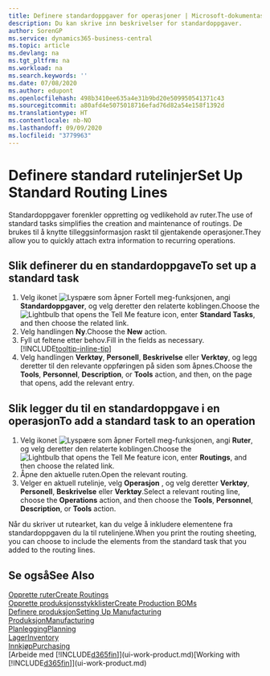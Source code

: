```yaml
---
title: Definere standardoppgaver for operasjoner | Microsoft-dokumentasjon
description: Du kan skrive inn beskrivelser for standardoppgaver.
author: SorenGP
ms.service: dynamics365-business-central
ms.topic: article
ms.devlang: na
ms.tgt_pltfrm: na
ms.workload: na
ms.search.keywords: ''
ms.date: 07/08/2020
ms.author: edupont
ms.openlocfilehash: 498b3410ee635a4e31b9bd20e509950541371c43
ms.sourcegitcommit: a80afd4e5075018716efad76d82a54e158f1392d
ms.translationtype: HT
ms.contentlocale: nb-NO
ms.lasthandoff: 09/09/2020
ms.locfileid: "3779963"
---
```

# <a name="set-up-standard-routing-lines"></a><span data-ttu-id="c9ade-103">Definere standard rutelinjer</span><span class="sxs-lookup"><span data-stu-id="c9ade-103">Set Up Standard Routing Lines</span></span>

<span data-ttu-id="c9ade-104">Standardoppgaver forenkler oppretting og vedlikehold av ruter.</span><span class="sxs-lookup"><span data-stu-id="c9ade-104">The use of standard tasks simplifies the creation and maintenance of routings.</span></span> <span data-ttu-id="c9ade-105">De brukes til å knytte tilleggsinformasjon raskt til gjentakende operasjoner.</span><span class="sxs-lookup"><span data-stu-id="c9ade-105">They allow you to quickly attach extra information to recurring operations.</span></span>

## <a name="to-set-up-a-standard-task"></a><span data-ttu-id="c9ade-106">Slik definerer du en standardoppgave</span><span class="sxs-lookup"><span data-stu-id="c9ade-106">To set up a standard task</span></span>

1. <span data-ttu-id="c9ade-107">Velg ikonet ![Lyspære som åpner Fortell meg-funksjonen](media/ui-search/search_small.png "Fortell hva du vil gjøre"), angi **Standardoppgaver**, og velg deretter den relaterte koblingen.</span><span class="sxs-lookup"><span data-stu-id="c9ade-107">Choose the ![Lightbulb that opens the Tell Me feature](media/ui-search/search_small.png "Tell me what you want to do") icon, enter **Standard Tasks**, and then choose the related link.</span></span>
2. <span data-ttu-id="c9ade-108">Velg handlingen **Ny**.</span><span class="sxs-lookup"><span data-stu-id="c9ade-108">Choose the **New** action.</span></span>
3. <span data-ttu-id="c9ade-109">Fyll ut feltene etter behov.</span><span class="sxs-lookup"><span data-stu-id="c9ade-109">Fill in the fields as necessary.</span></span> [!INCLUDE[tooltip-inline-tip](includes/tooltip-inline-tip_md.md)]
4. <span data-ttu-id="c9ade-110">Velg handlingen **Verktøy**, **Personell**, **Beskrivelse** eller **Verktøy**, og legg deretter til den relevante oppføringen på siden som åpnes.</span><span class="sxs-lookup"><span data-stu-id="c9ade-110">Choose the **Tools**, **Personnel**, **Description**, or **Tools** action, and then, on the page that opens, add the relevant entry.</span></span>

## <a name="to-add-a-standard-task-to-an-operation"></a><span data-ttu-id="c9ade-111">Slik legger du til en standardoppgave i en operasjon</span><span class="sxs-lookup"><span data-stu-id="c9ade-111">To add a standard task to an operation</span></span>

1. <span data-ttu-id="c9ade-112">Velg ikonet ![Lyspære som åpner Fortell meg-funksjonen](media/ui-search/search_small.png "Fortell hva du vil gjøre"), angi **Ruter**, og velg deretter den relaterte koblingen.</span><span class="sxs-lookup"><span data-stu-id="c9ade-112">Choose the ![Lightbulb that opens the Tell Me feature](media/ui-search/search_small.png "Tell me what you want to do") icon, enter **Routings**, and then choose the related link.</span></span>
2. <span data-ttu-id="c9ade-113">Åpne den aktuelle ruten.</span><span class="sxs-lookup"><span data-stu-id="c9ade-113">Open the relevant routing.</span></span>
3. <span data-ttu-id="c9ade-114">Velger en aktuell rutelinje, velg **Operasjon** , og velg deretter **Verktøy**, **Personell**, **Beskrivelse** eller **Verktøy**.</span><span class="sxs-lookup"><span data-stu-id="c9ade-114">Select a relevant routing line, choose the **Operations** action, and then choose the **Tools**, **Personnel**, **Description**, or **Tools** action.</span></span>

<span data-ttu-id="c9ade-115">Når du skriver ut rutearket, kan du velge å inkludere elementene fra standardoppgaven du la til rutelinjene.</span><span class="sxs-lookup"><span data-stu-id="c9ade-115">When you print the routing sheeting, you can choose to include the elements from the standard task that you added to the routing lines.</span></span>

## <a name="see-also"></a><span data-ttu-id="c9ade-116">Se også</span><span class="sxs-lookup"><span data-stu-id="c9ade-116">See Also</span></span>

[<span data-ttu-id="c9ade-117">Opprette ruter</span><span class="sxs-lookup"><span data-stu-id="c9ade-117">Create Routings</span></span>](production-how-to-create-routings.md)  
[<span data-ttu-id="c9ade-118">Opprette produksjonsstykklister</span><span class="sxs-lookup"><span data-stu-id="c9ade-118">Create Production BOMs</span></span>](production-how-to-create-production-boms.md)  
[<span data-ttu-id="c9ade-119">Definere produksjon</span><span class="sxs-lookup"><span data-stu-id="c9ade-119">Setting Up Manufacturing</span></span>](production-configure-production-processes.md)  
[<span data-ttu-id="c9ade-120">Produksjon</span><span class="sxs-lookup"><span data-stu-id="c9ade-120">Manufacturing</span></span>](production-manage-manufacturing.md)  
[<span data-ttu-id="c9ade-121">Planlegging</span><span class="sxs-lookup"><span data-stu-id="c9ade-121">Planning</span></span>](production-planning.md)  
[<span data-ttu-id="c9ade-122">Lager</span><span class="sxs-lookup"><span data-stu-id="c9ade-122">Inventory</span></span>](inventory-manage-inventory.md)  
[<span data-ttu-id="c9ade-123">Innkjøp</span><span class="sxs-lookup"><span data-stu-id="c9ade-123">Purchasing</span></span>](purchasing-manage-purchasing.md)  
<span data-ttu-id="c9ade-124">[Arbeide med [!INCLUDE[d365fin](includes/d365fin_md.md)]](ui-work-product.md)</span><span class="sxs-lookup"><span data-stu-id="c9ade-124">[Working with [!INCLUDE[d365fin](includes/d365fin_md.md)]](ui-work-product.md)</span></span>  
